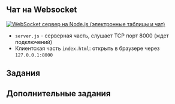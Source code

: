 ## Чат на Websocket
[![WebSocket сервер на Node.js (электронные таблицы и чат)](https://img.youtube.com/vi/Sf7ln3n16ws/0.jpg)](https://www.youtube.com/watch?v=Sf7ln3n16ws)

* `server.js` - серверная часть, слушает TCP порт 8000 (ждет подключений)
* Клиентская часть `index.html`: открыть в браузере через `127.0.0.1:8000`

## Задания

## Дополнительные задания
